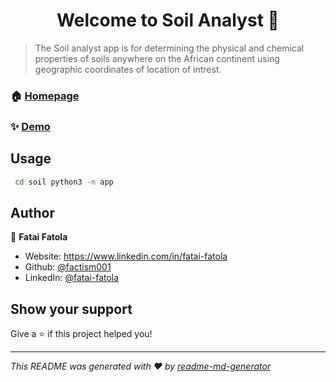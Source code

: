 <h1 align="center">Welcome to Soil Analyst 👋</h1>
<p>
</p>

> The Soil analyst app is for determining the physical and chemical properties of soils anywhere on the African continent using geographic coordinates of location of intrest.

### 🏠 [Homepage](https://factism001.github.io/soilanalyst/)

### ✨ [Demo](https://factism.pythonanywhere.com)

## Usage

```sh
 cd soil python3 -m app
```

## Author

👤 **Fatai Fatola**

* Website: https://www.linkedin.com/in/fatai-fatola
* Github: [@factism001](https://github.com/factism001)
* LinkedIn: [@fatai-fatola](https://linkedin.com/in/fatai-fatola)

## Show your support

Give a ⭐️ if this project helped you!

***
_This README was generated with ❤️ by [readme-md-generator](https://github.com/kefranabg/readme-md-generator)_
